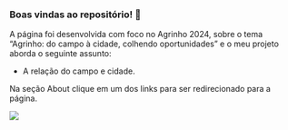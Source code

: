 ### Boas vindas ao repositório! 🖤
A página foi desenvolvida com foco no Agrinho 2024, sobre o tema “Agrinho: do campo à cidade, colhendo oportunidades” e o meu projeto aborda o seguinte assunto:
- A relação do campo e cidade.

Na seção About clique em um dos links para ser redirecionado para a página.

  
![](https://media.tenor.com/A0yCLZcqaGEAAAAM/cap-tornado.gif)
